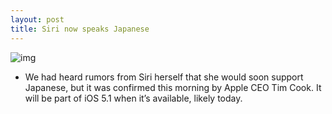 ```yaml
---
layout: post
title: Siri now speaks Japanese
---
```

![img](http://media.idownloadblog.com/wp-content/uploads/2012/03/Siri-Japanese.jpg)
* We had heard rumors from Siri herself that she would soon support Japanese, but it was confirmed this morning by Apple CEO Tim Cook. It will be part of iOS 5.1 when it’s available, likely today.

